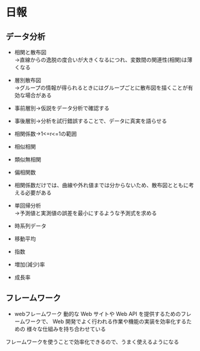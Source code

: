 # 日報

## データ分析
- 相関と散布図  
→直線からの逸脱の度合いが大きくなるにつれ、変数間の関連性(相関)は薄くなる  
- 層別散布図  
→グループの情報が得られるときにはグループごとに散布図を描くことが有効な場合がある  
- 事前層別→仮説をデータ分析で確認する  
- 事後層別→分析を試行錯誤することで、データに真実を語らせる  

- 相関係数→1<=r<=1の範囲  
- 相似相関  
- 類似無相関  
- 偏相関数  
- 相関係数だけでは、曲線や外れ値までは分からないため、散布図とともに考える必要がある  
- 単回帰分析  
→予測値と実測値の誤差を最小にするような予測式を求める  
- 時系列データ  
- 移動平均  
- 指数  
- 増加(減少)率  
- 成長率  

## フレームワーク
- webフレームワーク
動的な Web サイトや Web API を提供するためのフレームワークで、 Web 開発でよく行われる作業や機能の実装を効率化するための 様々な仕組みを持ち合わせている

フレームワークを使うことで効率化できるので、うまく使えるようになる

